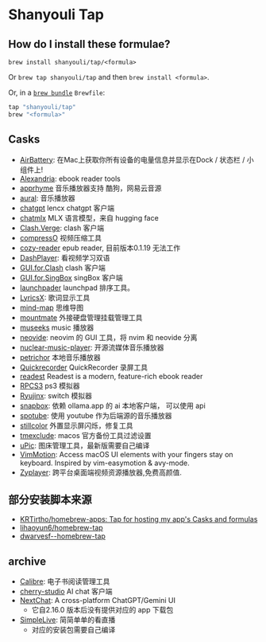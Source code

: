 # Shanyouli Tap

## How do I install these formulae?

`brew install shanyouli/tap/<formula>`

Or `brew tap shanyouli/tap` and then `brew install <formula>`.

Or, in a [`brew bundle`](https://github.com/Homebrew/homebrew-bundle) `Brewfile`:

```ruby
tap "shanyouli/tap"
brew "<formula>"
```

## Casks

+ [AirBattery](https://github.com/lihaoyun6/AirBattery): 在Mac上获取你所有设备的电量信息并显示在Dock / 状态栏 / 小组件上! 
+ [Alexandria](https://github.com/btpf/Alexandria): ebook reader tools
+ [apprhyme](https://github.com/canxin121/app_rhyme) 音乐播放器支持 酷狗，网易云音源
+ [aural](https://github.com/kartik-venugopal/aural-player): 音乐播放器
+ [chatgpt](https://github.com/lencx/ChatGPT) lencx chatgpt 客户端
+ [chatmlx](https://github.com/johnmai-dev/ChatMLX) MLX 语言模型，来自 hugging face
+ [Clash.Verge](https://github.com/clash-verge-rev/clash-verge-rev): clash 客户端
+ [compressO](https://github.com/codeforreal1/compressO) 视频压缩工具
+ [cozy-reader](https://github.com/srsng/cozy-reader) epub reader, 目前版本0.1.19 无法工作
+ [DashPlayer](https://github.com/solidSpoon/DashPlayer): 看视频学习双语
+ [GUI.for.Clash](https://github.com/GUI-for-Cores/GUI.for.Clash) clash 客户端
+ [GUI.for.SingBox](https://github.com/GUI-for-Cores/GUI.for.SingBox) singBox 客户端
+ [launchpader](https://github.com/Molay/LaunchPadder) launchpad 排序工具。
+ [LyricsX](https://github.com/MxIris-LyricsX-Project/LyricsX): 歌词显示工具
+ [mind-map](https://github.com/wanglin2/mind-map) 思维导图
+ [mountmate](https://homielab.com/page/mountmate) 外接硬盘管理挂载管理工具
+ [museeks](https://museeks.io/) music 播放器
+ [neovide](https://github.com/neovide/neovide): neovim 的 GUI 工具，将 nvim 和 neovide 分离
+ [nuclear-music-player](https://nuclearplayer.com/): 开源流媒体音乐播放器
+ [petrichor](https://github.com/kushalpandya/Petrichor) 本地音乐播放器
+ [Quickrecorder](https://github.com/lihaoyun6/QuickRecorder) QuickRecorder 录屏工具
+ [readest](https://github.com/readest/readest) Readest is a modern, feature-rich ebook reader
+ [RPCS3](https://rpcs3.net/) ps3 模拟器
+ [Ryujinx](https://ryujinx.org/): switch 模拟器
+ [snapbox](https://snapbox.app/): 依赖 ollama.app 的 ai 本地客户端， 可以使用 api
+ [spotube](https://github.com/KRTirtho/spotube): 使用 youtube 作为后端源的音乐播放器
+ [stillcolor](https://github.com/aiaf/Stillcolor) 外置显示屏闪烁，修复工具
+ [tmexclude](https://github.com/PhotonQuantum/tmexclude): macos 官方备份工具过滤设置
+ [uPic](https://github.com/gee1k/uPic): 图床管理工具，最新版需要自己编译
+ [VimMotion](https://github.com/dwarvesf/VimMotionApp): Access macOS UI elements with your fingers stay on keyboard. Inspired by vim-easymotion & avy-mode. 
+ [Zyplayer](https://github.com/Hiram-Wong/ZyPlayer): 跨平台桌面端视频资源播放器,免费高颜值. 

## 部分安装脚本来源

+ [KRTirtho/homebrew-apps: Tap for hosting my app's Casks and formulas](https://github.com/KRTirtho/homebrew-apps/tree/main)
+ [lihaoyun6/homebrew-tap](https://github.com/lihaoyun6/homebrew-tap/tree/master)
+ [dwarvesf--homebrew-tap](https://github.com/dwarvesf/homebrew-tap)

## archive
+ [Calibre](https://calibre-ebook.com/dist/osx): 电子书阅读管理工具
+ [cherry-studio](https://github.com/kangfenmao/cherry-studio) AI chat 客户端
+ [NextChat](https://github.com/ChatGPTNextWeb/ChatGPT-Next-Web): A cross-platform ChatGPT/Gemini UI 
  - 它自2.16.0 版本后没有提供对应的 app 下载包
+ [SimpleLive](https://github.com/xiaoyaocz/dart_simple_live): 简简单单的看直播
  - 对应的安装包需要自己编译
